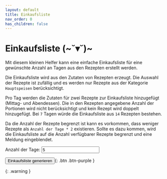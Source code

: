 ```yaml
---
layout: default
title: Einkaufsliste
nav_order: 0
has_children: false
---
```

# Einkaufsliste (~˘▾˘)~
Mit diesem kleinen Helfer kann eine einfache Einkaufsliste für eine gewünschte Anzahl an Tagen aus den Rezepten erstellt werden.

Die Einkaufsliste wird aus den Zutaten von Rezepten erzeugt. Die Auswahl der Rezepte ist zufällig und es werden nur Rezepte aus der Kategorie `Hauptspeisen` berücksichtigt.

Pro Tag werden die Zutaten für zwei Rezepte zur Einkaufsliste hinzugefügt (Mittag- und Abendessen). Die in den Rezepten angegebene Anzahl der Portionen wird nicht berücksichtigt und kein Rezept wird doppelt hinzugefügt. Bei `7` Tagen würde die Einkaufsliste aus `14` Rezepten bestehen.

Da die Anzahl der Rezepte begrenzt ist kann es vorkommen, dass weniger Rezepte als `Anzahl der Tage * 2` existieren. Sollte es dazu kommen, wird die Einkaufsliste auf die Anzahl verfügbarer Rezepte begrenzt und eine Meldung eingeblendet.

<label for="days">Anzahl der Tage:</label>
<input type="number" id="days" value="5" min="1" />

<button id="generate-shopping-list">Einkaufsliste generieren</button>{: .btn .btn-purple }

{: .warning }
<p id="callout" style="display: none"></p>

<div>
    <h3 id="recipes-titles-heading" style="display: none">Ausgewählte Rezepte</h3>
    <ul id="recipes-titles-ul"></ul>
</div>

<div>
    <h3 id="shopping-list-heading" style="display: none">Einkaufsliste</h3>
    <ul id="shopping-list-ul"></ul>
</div>

<script type="module" src="/assets/js/shopping-list/main.js"></script>
